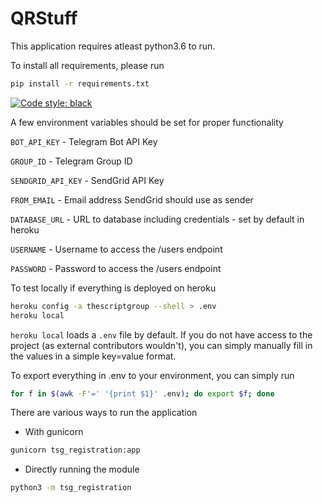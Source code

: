 # QRStuff

This application requires atleast python3.6 to run.

To install all requirements, please run

```bash
pip install -r requirements.txt
```

[![Code style: black](https://img.shields.io/badge/code%20style-black-000000.svg)](https://github.com/psf/black)

A few environment variables should be set for proper functionality

`BOT_API_KEY` - Telegram Bot API Key

`GROUP_ID` - Telegram Group ID

`SENDGRID_API_KEY` - SendGrid API Key

`FROM_EMAIL` - Email address SendGrid should use as sender

`DATABASE_URL` - URL to database including credentials - set by default in heroku

`USERNAME` - Username to access the /users endpoint

`PASSWORD` - Password to access the /users endpoint

To test locally if everything is deployed on heroku

```bash
heroku config -a thescriptgroup --shell > .env
heroku local
```

`heroku local` loads a `.env` file by default. If you do not have access to the project (as external contributors wouldn't), you can simply manually fill in the values in a simple key=value format.

To export everything in .env to your environment, you can simply run
```bash
for f in $(awk -F'=' '{print $1}' .env); do export $f; done
```

There are various ways to run the application

- With gunicorn

```bash
gunicorn tsg_registration:app
```

- Directly running the module

```bash
python3 -m tsg_registration
```
